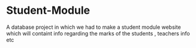 # Student-Module
A database project in which we had to make a student module website which will containt info regarding the marks of the students , teachers info etc

